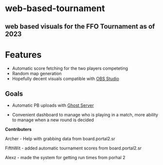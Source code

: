 # web-based-tournament
 ## web based visuals for the FFO Tournament as of 2023

# Features

- Automatic score fetching for the two players competeting 
- Random map generation
- Hopefully decent visuals compatible with [OBS  Studio](https://github.com/obsproject/obs-studio)

## Goals

- Automatic PB uploads with [Ghost Server](https://github.com/p2sr/GhostServer)

- Convenient dashboard to manage who is playing in a match, more ability to manage when a new round is decided

**Contributers**

Archer - Help with grabbing data from board.portal2.sr

FifthWit - added automatic tournament scores from board.portal2.sr

Alexz - made the system for getting run times from porhal 2